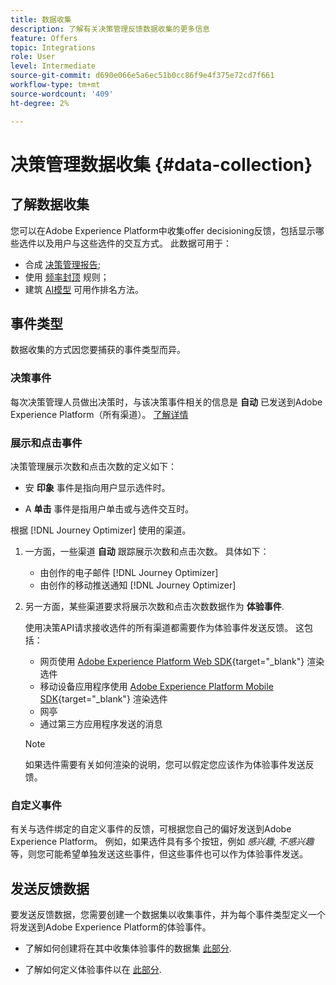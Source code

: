 ```yaml
---
title: 数据收集
description: 了解有关决策管理反馈数据收集的更多信息
feature: Offers
topic: Integrations
role: User
level: Intermediate
source-git-commit: d690e066e5a6ec51b0cc86f9e4f375e72cd7f661
workflow-type: tm+mt
source-wordcount: '409'
ht-degree: 2%

---
```


# 决策管理数据收集 {#data-collection}

## 了解数据收集

您可以在Adobe Experience Platform中收集offer decisioning反馈，包括显示哪些选件以及用户与这些选件的交互方式。 此数据可用于：
* 合成 [决策管理报告](../reports/get-started-events.md);
* 使用 [频率封顶](../offer-library/add-constraints.md#capping) 规则；
* 建筑 [AI模型](../ranking/create-ranking-strategies.md) 可用作排名方法。

## 事件类型

数据收集的方式因您要捕获的事件类型而异。

### 决策事件

每次决策管理人员做出决策时，与该决策事件相关的信息是 **自动** 已发送到Adobe Experience Platform（所有渠道）。 [了解详情](../reports/get-started-events.md)

### 展示和点击事件

决策管理展示次数和点击次数的定义如下：

* 安 **印象** 事件是指向用户显示选件时。

* A **单击** 事件是指用户单击或与选件交互时。

根据 [!DNL Journey Optimizer] 使用的渠道。

1. 一方面，一些渠道 **自动** 跟踪展示次数和点击次数。 具体如下：

   * 由创作的电子邮件 [!DNL Journey Optimizer]
   * 由创作的移动推送通知 [!DNL Journey Optimizer]

   <!--If Adobe renders the offer visually to the end user on the channel, you can assume that Adobe will auto-send in the feedback.-->

1. 另一方面，某些渠道要求将展示次数和点击次数数据作为 **体验事件**.

   使用决策API请求接收选件的所有渠道都需要作为体验事件发送反馈。 这包括：

   * 网页使用 [Adobe Experience Platform Web SDK](https://experienceleague.adobe.com/docs/experience-platform/edge/home.html?lang=zh-Hans){target="_blank"} 渲染选件
   * 移动设备应用程序使用 [Adobe Experience Platform Mobile SDK](https://experienceleague.adobe.com/docs/platform-learn/data-collection/mobile-sdk/overview.html){target="_blank"} 渲染选件
   * 网亭
   * 通过第三方应用程序发送的消息

   >[!NOTE]
   >
   >如果选件需要有关如何渲染的说明，您可以假定您应该作为体验事件发送反馈。

### 自定义事件

有关与选件绑定的自定义事件的反馈，可根据您自己的偏好发送到Adobe Experience Platform。 例如，如果选件具有多个按钮，例如 *感兴趣*, *不感兴趣*&#x200B;等，则您可能希望单独发送这些事件，但这些事件也可以作为体验事件发送。 <!--Not sure to get that part. How feedback is collected in the first case, i.e. when events are sent in separately? Does it mean the customer just handles it the wau he wants?-->

## 发送反馈数据

要发送反馈数据，您需要创建一个数据集以收集事件，并为每个事件类型定义一个将发送到Adobe Experience Platform的体验事件。

* 了解如何创建将在其中收集体验事件的数据集 [此部分](create-dataset.md).

* 了解如何定义体验事件以在 [此部分](schema-requirement.md).

